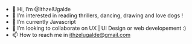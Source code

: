- 👋 Hi, I’m @IthzelUgalde
- 👀 I’m interested in reading thrillers, dancing, drawing and love dogs !
- 🌱 I’m currently Javascript 
- 💞️ I’m looking to collaborate on UX | UI  Design or web developement :)
- 📫 How to reach me in ithzelugalde@gmail.com 

<!---
IthzelUgalde/IthzelUgalde is a ✨ special ✨ repository because its `README.md` (this file) appears on your GitHub profile.
You can click the Preview link to take a look at your changes.
--->
